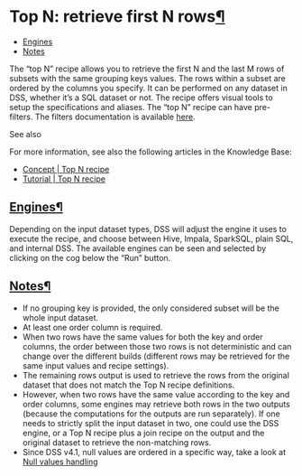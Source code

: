 Top N: retrieve first N rows[¶](#top-n-retrieve-first-n-rows "Permalink to this heading")
=========================================================================================



* [Engines](#engines)
* [Notes](#notes)



The “top N” recipe allows you to retrieve the first N and the last M rows of subsets with the same grouping keys values. The rows within a subset are ordered by the columns you specify. It can be performed on any dataset in DSS, whether it’s a SQL dataset or not. The recipe offers visual tools to setup the specifications and aliases.
The “top N” recipe can have pre\-filters. The filters documentation is available [here](sampling.html).



See also


For more information, see also the following articles in the Knowledge Base:


* [Concept \| Top N recipe](https://knowledge.dataiku.com/latest/data-preparation/visual-recipes/concept-top-n-recipe.html)
* [Tutorial \| Top N recipe](https://knowledge.dataiku.com/latest/data-preparation/visual-recipes/tutorial-top-n-recipe.html)




[Engines](#id1)[¶](#engines "Permalink to this heading")
--------------------------------------------------------


Depending on the input dataset types, DSS will adjust the engine it uses to execute the recipe, and choose between Hive, Impala, SparkSQL, plain SQL, and internal DSS. The available engines can be seen and selected by clicking on the cog below the “Run” button.




[Notes](#id2)[¶](#notes "Permalink to this heading")
----------------------------------------------------


* If no grouping key is provided, the only considered subset will be the whole input dataset.
* At least one order column is required.
* When two rows have the same values for both the key and order columns, the order between those two rows is not deterministic and can change over the different builds (different rows may be retrieved for the same input values and recipe settings).
* The remaining rows output is used to retrieve the rows from the original dataset that does not match the Top N recipe definitions.
* However, when two rows have the same value according to the key and order columns, some engines may retrieve both rows in the two outputs (because the computations for the outputs are run separately). If one needs to strictly split the input dataset in two, one could use the DSS engine, or a Top N recipe plus a join recipe on the output and the original dataset to retrieve the non\-matching rows.
* Since DSS v4\.1, null values are ordered in a specific way, take a look at [Null values handling](sort.html#null-values-handling)
